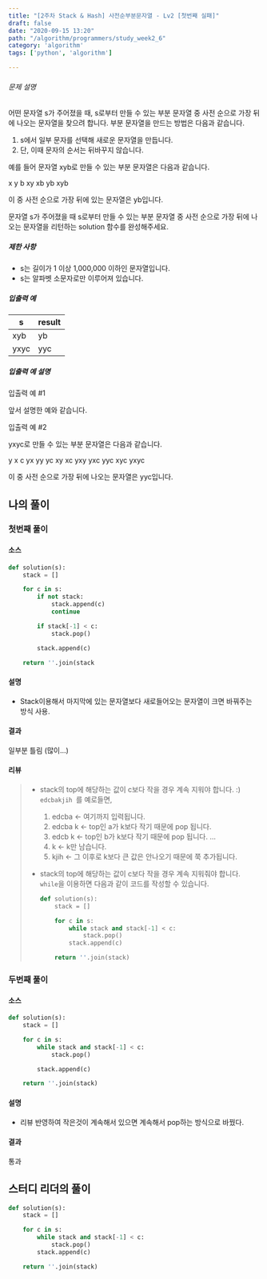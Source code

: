 ```yaml
---
title: "[2주차 Stack & Hash] 사전순부분문자열 - Lv2 [첫번째 실패]"
draft: false
date: "2020-09-15 13:20"
path: "/algorithm/programmers/study_week2_6"
category: 'algorithm'
tags: ['python', 'algorithm']

---
```


###### 문제 설명

어떤 문자열 s가 주어졌을 때, s로부터 만들 수 있는 부분 문자열 중 사전 순으로 가장 뒤에 나오는 문자열을 찾으려 합니다. 부분 문자열을 만드는 방법은 다음과 같습니다.

1. s에서 일부 문자를 선택해 새로운 문자열을 만듭니다.
2. 단, 이때 문자의 순서는 뒤바꾸지 않습니다.

예를 들어 문자열 xyb로 만들 수 있는 부분 문자열은 다음과 같습니다.

x
y
b
xy
xb
yb
xyb

이 중 사전 순으로 가장 뒤에 있는 문자열은 yb입니다.

문자열 s가 주어졌을 때 s로부터 만들 수 있는 부분 문자열 중 사전 순으로 가장 뒤에 나오는 문자열을 리턴하는 solution 함수를 완성해주세요.

##### 제한 사항

- s는 길이가 1 이상 1,000,000 이하인 문자열입니다.
- s는 알파벳 소문자로만 이루어져 있습니다.

##### 입출력 예

| s    | result |
| ---- | ------ |
| xyb  | yb     |
| yxyc | yyc    |

##### 입출력 예 설명

입출력 예 #1

앞서 설명한 예와 같습니다.

입출력 예 #2

yxyc로 만들 수 있는 부분 문자열은 다음과 같습니다.

y
x
c
yx
yy
yc
xy
xc
yxy
yxc
yyc
xyc
yxyc

이 중 사전 순으로 가장 뒤에 나오는 문자열은 yyc입니다.



## 나의 풀이

### 첫번째 풀이

#### 소스

```python
def solution(s):
    stack = []

    for c in s:
        if not stack:
            stack.append(c)
            continue

        if stack[-1] < c:
            stack.pop()

        stack.append(c)

    return ''.join(stack
```

#### 설명

- Stack이용해서 마지막에 있는 문자열보다 새로들어오는 문자열이 크면 바꿔주는 방식 사용.

#### 결과

일부분 틀림 (많이...)

#### 리뷰

> - stack의 top에 해당하는 값이 c보다 작을 경우 계속 지워야 합니다. :) `edcbakjih `를 예로들면,
>
>   1. edcba <- 여기까지 입력됩니다.
>   2. edcba k <- top인 a가 k보다 작기 때문에 pop 됩니다.
>   3. edcb k <- top인 b가 k보다 작기 때문에 pop 됩니다.
>      ...
>   4. k <- k만 남습니다.
>   5. kjih <- 그 이후로 k보다 큰 값은 안나오기 때문에 쭉 추가됩니다.
>
> - stack의 top에 해당하는 값이 c보다 작을 경우 계속 지워줘야 합니다. `while`을 이용하면 다음과 같이 코드를 작성할 수 있습니다.
>
>   ```python
>   def solution(s):
>       stack = []
>   
>       for c in s:
>           while stack and stack[-1] < c:
>               stack.pop()
>           stack.append(c)
>   
>       return ''.join(stack)
>   ```



### 두번째 풀이

#### 소스

```python
def solution(s):
    stack = []

    for c in s:
        while stack and stack[-1] < c:
            stack.pop()

        stack.append(c)

    return ''.join(stack)
```

#### 설명

- 리뷰 반영하여 작은것이 계속해서 있으면 계속해서 pop하는 방식으로 바꿨다.

#### 결과

통과



## 스터디 리더의 풀이

```python
def solution(s):
    stack = []

    for c in s:
        while stack and stack[-1] < c:
            stack.pop()
        stack.append(c)

    return ''.join(stack)
```



